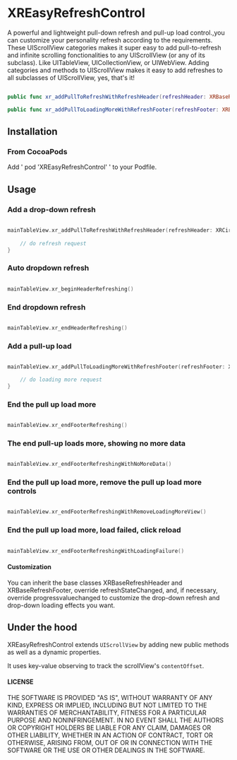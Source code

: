 # XREasyRefreshControl

A powerful and lightweight pull-down refresh and pull-up load control.,you can customize your personality refresh according to the requirements.
These UIScrollView categories makes it super easy to add pull-to-refresh and infinite scrolling fonctionalities to any UIScrollView (or any of its subclass). Like UITableView, UICollectionView, or UIWebView. Adding categories and methods to UIScrollView makes it easy to add refreshes to all subclasses of UIScrollView, yes, that's it!

```swift

public func xr_addPullToRefreshWithRefreshHeader(refreshHeader: XRBaseRefreshHeader, heightForHeader: CGFloat = 70, refreshingClosure refreshClosure:@escaping (() -> Swift.Void))

public func xr_addPullToLoadingMoreWithRefreshFooter(refreshFooter: XRBaseRefreshFooter, heightForFooter: CGFloat = 55, refreshingClosure refreshClosure:@escaping (() -> Swift.Void))

```

## Installation

### From CocoaPods

Add ' pod 'XREasyRefreshControl' ' to your Podfile.

## Usage

### Add a drop-down refresh

```swift

mainTableView.xr_addPullToRefreshWithRefreshHeader(refreshHeader: XRCircleAnimatorRefreshHeader(), heightForHeader: 70) {
       
	// do refresh request           
}

```

### Auto dropdown refresh

```swift

mainTableView.xr_beginHeaderRefreshing()

```

### End dropdown refresh

```swift

mainTableView.xr_endHeaderRefreshing()

```


### Add a pull-up load

```swift

mainTableView.xr_addPullToLoadingMoreWithRefreshFooter(refreshFooter: XRActivityRefreshFooter(), heightForFooter: 55) {

	// do loading more request
}

```

### End the pull up load more

```swift

mainTableView.xr_endFooterRefreshing()

```

### The end pull-up loads more, showing no more data

```swift

mainTableView.xr_endFooterRefreshingWithNoMoreData()

```

### End the pull up load more, remove the pull up load more controls

```swift

mainTableView.xr_endFooterRefreshingWithRemoveLoadingMoreView()

```

### End the pull up load more, load failed, click reload

```swift

mainTableView.xr_endFooterRefreshingWithLoadingFailure()

```

#### Customization

You can inherit the base classes XRBaseRefreshHeader and XRBaseRefreshFooter, override refreshStateChanged, and, if necessary, override progressvaluechanged to customize the drop-down refresh and drop-down loading effects you want.

## Under the hood

XREasyRefreshControl extends `UIScrollView` by adding new public methods as well as a dynamic properties. 

It uses key-value observing to track the scrollView's `contentOffset`.

#### LICENSE

THE SOFTWARE IS PROVIDED "AS IS", WITHOUT WARRANTY OF ANY KIND, EXPRESS OR
IMPLIED, INCLUDING BUT NOT LIMITED TO THE WARRANTIES OF MERCHANTABILITY,
FITNESS FOR A PARTICULAR PURPOSE AND NONINFRINGEMENT. IN NO EVENT SHALL THE
AUTHORS OR COPYRIGHT HOLDERS BE LIABLE FOR ANY CLAIM, DAMAGES OR OTHER
LIABILITY, WHETHER IN AN ACTION OF CONTRACT, TORT OR OTHERWISE, ARISING FROM,
OUT OF OR IN CONNECTION WITH THE SOFTWARE OR THE USE OR OTHER DEALINGS IN THE
SOFTWARE.











